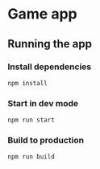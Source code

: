 # Game app

## Running the app

### Install dependencies

```shell
npm install
```

### Start in dev mode

```shell
npm run start
```

### Build to production

```shell
npm run build
```
